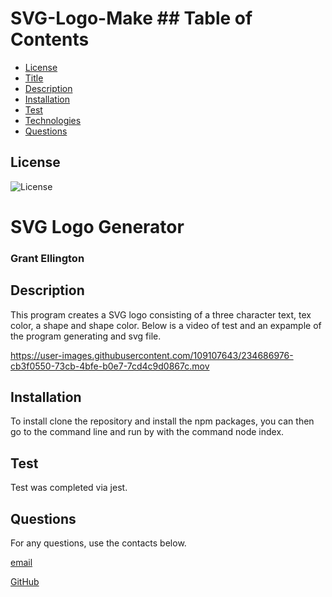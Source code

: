 # SVG-Logo-Make ## Table of Contents
  * [License](#License)
  * [Title](#Title)
  * [Description](#Description)
  * [Installation](#Installation)
  * [Test](#Test)
  * [Technologies](#Technologies)
  * [Questions](#Questions)
  
  ## License
  
  ![License](https://img.shields.io/badge/License-MIT-licenseblue.svg)
  

  # SVG Logo Generator 
  ### Grant Ellington
  
  ## Description
  This program creates a SVG logo consisting of a  three character text, tex color, a shape  and shape color. Below is a video of test and an expample of the program generating and svg file. 
  

https://user-images.githubusercontent.com/109107643/234686976-cb3f0550-73cb-4bfe-b0e7-7cd4c9d0867c.mov


  ## Installation
  To install clone the repository and install the npm packages, you can then go to the command line and run by with the command node index.
  
  ## Test
  Test was completed via jest.
  
  ## Questions
  For any questions, use the contacts below.
  
  [email](gellingtonem6@gmail.com)
  
  [GitHub](https://github.com/Grant-Ellington)
  
